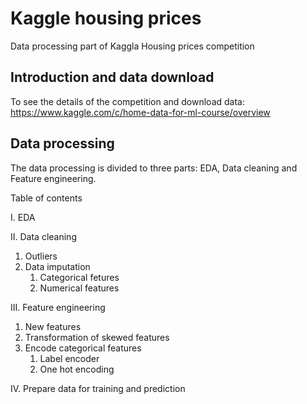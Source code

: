 # Kaggle housing prices
Data processing part of Kaggla Housing prices competition


## Introduction and data download
To see the details of the competition and download data: https://www.kaggle.com/c/home-data-for-ml-course/overview

## Data processing
The data processing is divided to three parts: EDA, Data cleaning and Feature engineering.    

Table of contents    

I. EDA

II. Data cleaning
   1. Outliers
   2. Data imputation
      1. Categorical fetures
      2. Numerical features
         
III. Feature engineering
   1. New features
   2. Transformation of skewed features
   3. Encode categorical features
      1. Label encoder
      2. One hot encoding
         
IV. Prepare data for training and prediction
